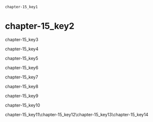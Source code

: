 ```ngMeta
chapter-15_key1
```
# chapter-15_key2
chapter-15_key3

chapter-15_key4

chapter-15_key5

chapter-15_key6

chapter-15_key7

chapter-15_key8

chapter-15_key9

chapter-15_key10

chapter-15_key11\\chapter-15_key12\\chapter-15_key13\\chapter-15_key14